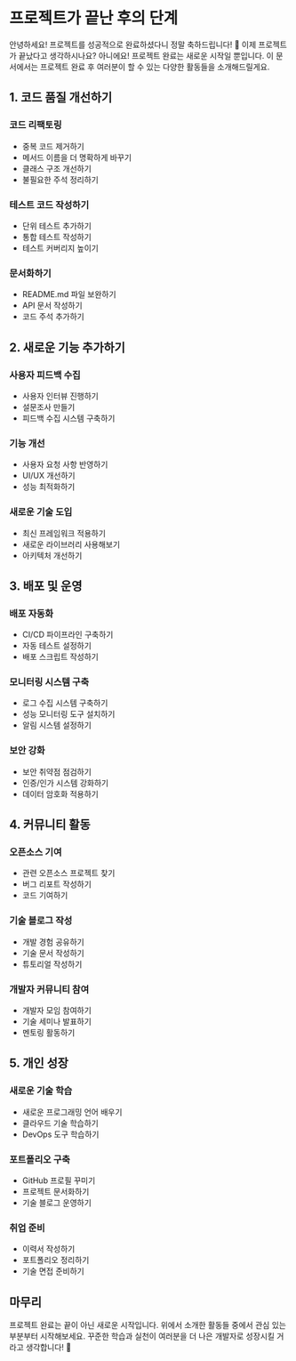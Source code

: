 # 프로젝트가 끝난 후의 단계

안녕하세요! 프로젝트를 성공적으로 완료하셨다니 정말 축하드립니다! 🎉 
이제 프로젝트가 끝났다고 생각하시나요? 아니에요! 프로젝트 완료는 새로운 시작일 뿐입니다.
이 문서에서는 프로젝트 완료 후 여러분이 할 수 있는 다양한 활동들을 소개해드릴게요.



## 1. 코드 품질 개선하기

### 코드 리팩토링
- 중복 코드 제거하기
- 메서드 이름을 더 명확하게 바꾸기
- 클래스 구조 개선하기
- 불필요한 주석 정리하기

### 테스트 코드 작성하기
- 단위 테스트 추가하기
- 통합 테스트 작성하기
- 테스트 커버리지 높이기

### 문서화하기
- README.md 파일 보완하기
- API 문서 작성하기
- 코드 주석 추가하기



## 2. 새로운 기능 추가하기

### 사용자 피드백 수집
- 사용자 인터뷰 진행하기
- 설문조사 만들기
- 피드백 수집 시스템 구축하기

### 기능 개선
- 사용자 요청 사항 반영하기
- UI/UX 개선하기
- 성능 최적화하기

### 새로운 기술 도입
- 최신 프레임워크 적용하기
- 새로운 라이브러리 사용해보기
- 아키텍처 개선하기



## 3. 배포 및 운영

### 배포 자동화
- CI/CD 파이프라인 구축하기
- 자동 테스트 설정하기
- 배포 스크립트 작성하기

### 모니터링 시스템 구축
- 로그 수집 시스템 구축하기
- 성능 모니터링 도구 설치하기
- 알림 시스템 설정하기

### 보안 강화
- 보안 취약점 점검하기
- 인증/인가 시스템 강화하기
- 데이터 암호화 적용하기



## 4. 커뮤니티 활동

### 오픈소스 기여
- 관련 오픈소스 프로젝트 찾기
- 버그 리포트 작성하기
- 코드 기여하기

### 기술 블로그 작성
- 개발 경험 공유하기
- 기술 문서 작성하기
- 튜토리얼 작성하기

### 개발자 커뮤니티 참여
- 개발자 모임 참여하기
- 기술 세미나 발표하기
- 멘토링 활동하기



## 5. 개인 성장

### 새로운 기술 학습
- 새로운 프로그래밍 언어 배우기
- 클라우드 기술 학습하기
- DevOps 도구 학습하기

### 포트폴리오 구축
- GitHub 프로필 꾸미기
- 프로젝트 문서화하기
- 기술 블로그 운영하기

### 취업 준비
- 이력서 작성하기
- 포트폴리오 정리하기
- 기술 면접 준비하기



## 마무리

프로젝트 완료는 끝이 아닌 새로운 시작입니다. 
위에서 소개한 활동들 중에서 관심 있는 부분부터 시작해보세요.
꾸준한 학습과 실천이 여러분을 더 나은 개발자로 성장시킬 거라고 생각합니다! 💪

